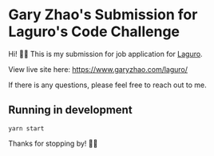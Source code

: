 # Gary Zhao's Submission for Laguro's Code Challenge

Hi! 👋🏼
This is my submission for job application for [Laguro](https://laguro.com).

View live site here: https://www.garyzhao.com/laguro/

If there is any questions, please feel free to reach out to me.

## Running in development

`yarn start`

Thanks for stopping by! 🙏🏼
